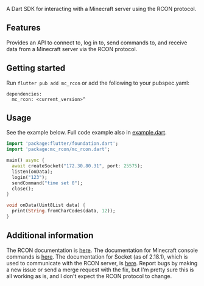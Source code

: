 <!--
This README describes the package. If you publish this package to pub.dev,
this README's contents appear on the landing page for your package.

For information about how to write a good package README, see the guide for
[writing package pages](https://dart.dev/guides/libraries/writing-package-pages).

For general information about developing packages, see the Dart guide for
[creating packages](https://dart.dev/guides/libraries/create-library-packages)
and the Flutter guide for
[developing packages and plugins](https://flutter.dev/developing-packages).
-->

A Dart SDK for interacting with a Minecraft server using the RCON protocol.

## Features

Provides an API to connect to, log in to, send commands to, and receive data from a Minecraft server via the RCON protocol.

## Getting started

Run `flutter pub add mc_rcon` or add the following to your pubspec.yaml:
```
dependencies:
  mc_rcon: <current_version>^
```

## Usage
See the example below. Full code example also in [example.dart](example/dart_example.dart).

```dart
import 'package:flutter/foundation.dart';
import 'package:mc_rcon/mc_rcon.dart';

main() async {
  await createSocket("172.30.80.31", port: 25575);
  listen(onData);
  login("123");
  sendCommand("time set 0");
  close();
}

void onData(Uint8List data) {
  print(String.fromCharCodes(data, 12));
}
```

## Additional information

The RCON documentation is [here](https://wiki.vg/RCON).
The documentation for Minecraft console commands is [here](https://minecraft.fandom.com/wiki/Commands).
The documentation for Socket (as of 2.18.1), which is used to communicate with the RCON server, is [here](https://api.dart.dev/stable/2.18.1/dart-io/Socket-class.html).
Report bugs by making a new issue or send a merge request with the fix, but I'm pretty sure this is all working as is, and I don't expect the RCON protocol to change.